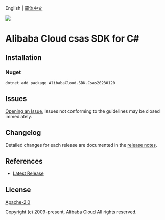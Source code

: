 English | [简体中文](README-CN.md)

![](https://aliyunsdk-pages.alicdn.com/icons/AlibabaCloud.svg)

# Alibaba Cloud csas SDK for C#

## Installation

### Nuget

```bash
dotnet add package AlibabaCloud.SDK.Csas20230120
```

## Issues

[Opening an Issue](https://github.com/aliyun/alibabacloud-csharp-sdk/issues/new), Issues not conforming to the guidelines may be closed immediately.

## Changelog

Detailed changes for each release are documented in the [release notes](./ChangeLog.md).

## References

* [Latest Release](https://github.com/aliyun/alibabacloud-csharp-sdk/)

## License

[Apache-2.0](http://www.apache.org/licenses/LICENSE-2.0)

Copyright (c) 2009-present, Alibaba Cloud All rights reserved.
